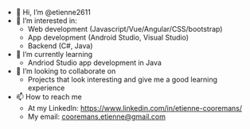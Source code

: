 - 👋 Hi, I’m @etienne2611
- 👀 I’m interested in:
  - Web development (Javascript/Vue/Angular/CSS/bootstrap)
  - App development (Android Studio, Visual Studio)
  - Backend (C#, Java)
- 🌱 I’m currently learning
  - Andriod Studio app development in Java
- 💞️ I’m looking to collaborate on 
  - Projects that look interesting and give me a good learning experience
- 📫 How to reach me
  - At my LinkedIn: https://www.linkedin.com/in/etienne-cooremans/
  - My email: cooremans.etienne@gmail.com

<!---
etienne2611/etienne2611 is a ✨ special ✨ repository because its `README.md` (this file) appears on your GitHub profile.
You can click the Preview link to take a look at your changes.
--->

